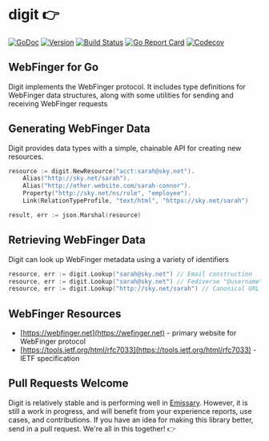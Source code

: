 # digit 👉

[![GoDoc](https://img.shields.io/badge/go-documentation-blue.svg?style=flat-square)](http://pkg.go.dev/github.com/benpate/digit)
[![Version](https://img.shields.io/github/v/release/benpate/digit?include_prereleases&style=flat-square&color=brightgreen)](https://github.com/benpate/digit/releases)
[![Build Status](https://img.shields.io/github/actions/workflow/status/benpate/digit/go.yml?style=flat-square)](https://github.com/benpate/digit/actions/workflows/go.yml)
[![Go Report Card](https://goreportcard.com/badge/github.com/benpate/digit?style=flat-square)](https://goreportcard.com/report/github.com/benpate/digit)
[![Codecov](https://img.shields.io/codecov/c/github/benpate/digit.svg?style=flat-square)](https://codecov.io/gh/benpate/digit)

## WebFinger for Go
Digit implements the WebFinger protocol.  It includes type definitions for WebFinger data structures, along with some utilities for sending and receiving WebFinger requests

## Generating WebFinger Data

Digit provides data types with a simple, chainable API for creating new resources.

``` go
resource := digit.NewResource("acct:sarah@sky.net").
	Alias("http://sky.net/sarah").
	Alias("http://other.website.com/sarah-connor").
	Property("http://sky.net/ns/role", "employee").
	Link(RelationTypeProfile, "text/html", "https://sky.net/sarah")

result, err := json.Marshal(resource)
```

## Retrieving WebFinger Data

Digit can look up WebFinger metadata using a variety of identifiers

``` go
resource, err := digit.Lookup("sarah@sky.net") // Email construction
resource, err := digit.Lookup("sarah@sky.net") // Fediverse "@username" construction
resource, err := digit.Lookup("http://sky.net/sarah") // Canonical URL construction
```

## WebFinger Resources

* [https://webfinger.net](https://wefinger.net) - primary website for WebFinger protocol
* [https://tools.ietf.org/html/rfc7033](https://tools.ietf.org/html/rfc7033) - IETF specification

## Pull Requests Welcome

Digit is relatively stable and is performing well in [Emissary](https://github.com/EmissarySocial/emissary).  However, it is still a work in progress, and will benefit from your experience reports, use cases, and contributions.  If you have an idea for making this library better, send in a pull request.  We're all in this together! 👉
